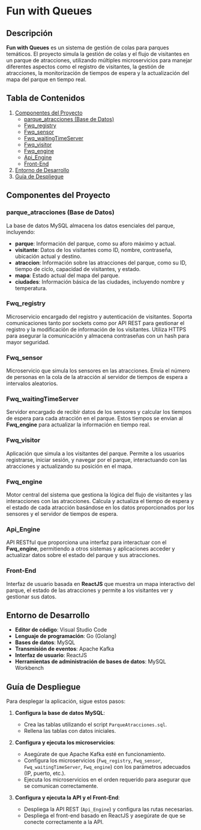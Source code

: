 # Fun with Queues

## Descripción

**Fun with Queues** es un sistema de gestión de colas para parques temáticos. El proyecto simula la gestión de colas y el flujo de visitantes en un parque de atracciones, utilizando múltiples microservicios para manejar diferentes aspectos como el registro de visitantes, la gestión de atracciones, la monitorización de tiempos de espera y la actualización del mapa del parque en tiempo real.

## Tabla de Contenidos

1. [Componentes del Proyecto](#componentes-del-proyecto)
   - [parque_atracciones (Base de Datos)](#parque_atracciones-base-de-datos)
   - [Fwq_registry](#fwq_registry)
   - [Fwq_sensor](#fwq_sensor)
   - [Fwq_waitingTimeServer](#fwq_waitingtimeserver)
   - [Fwq_visitor](#fwq_visitor)
   - [Fwq_engine](#fwq_engine)
   - [Api_Engine](#api_engine)
   - [Front-End](#front-end)
2. [Entorno de Desarrollo](#entorno-de-desarrollo)
3. [Guía de Despliegue](#guía-de-despliegue)

## Componentes del Proyecto

### parque_atracciones (Base de Datos)

La base de datos MySQL almacena los datos esenciales del parque, incluyendo:
- **parque**: Información del parque, como su aforo máximo y actual.
- **visitante**: Datos de los visitantes como ID, nombre, contraseña, ubicación actual y destino.
- **atraccion**: Información sobre las atracciones del parque, como su ID, tiempo de ciclo, capacidad de visitantes, y estado.
- **mapa**: Estado actual del mapa del parque.
- **ciudades**: Información básica de las ciudades, incluyendo nombre y temperatura.

### Fwq_registry

Microservicio encargado del registro y autenticación de visitantes. Soporta comunicaciones tanto por sockets como por API REST para gestionar el registro y la modificación de información de los visitantes. Utiliza HTTPS para asegurar la comunicación y almacena contraseñas con un hash para mayor seguridad.

### Fwq_sensor

Microservicio que simula los sensores en las atracciones. Envía el número de personas en la cola de la atracción al servidor de tiempos de espera a intervalos aleatorios.

### Fwq_waitingTimeServer

Servidor encargado de recibir datos de los sensores y calcular los tiempos de espera para cada atracción en el parque. Estos tiempos se envían al **Fwq_engine** para actualizar la información en tiempo real.

### Fwq_visitor

Aplicación que simula a los visitantes del parque. Permite a los usuarios registrarse, iniciar sesión, y navegar por el parque, interactuando con las atracciones y actualizando su posición en el mapa.

### Fwq_engine

Motor central del sistema que gestiona la lógica del flujo de visitantes y las interacciones con las atracciones. Calcula y actualiza el tiempo de espera y el estado de cada atracción basándose en los datos proporcionados por los sensores y el servidor de tiempos de espera.

### Api_Engine

API RESTful que proporciona una interfaz para interactuar con el **Fwq_engine**, permitiendo a otros sistemas y aplicaciones acceder y actualizar datos sobre el estado del parque y sus atracciones.

### Front-End

Interfaz de usuario basada en **ReactJS** que muestra un mapa interactivo del parque, el estado de las atracciones y permite a los visitantes ver y gestionar sus datos.

## Entorno de Desarrollo

- **Editor de código**: Visual Studio Code
- **Lenguaje de programación**: Go (Golang)
- **Bases de datos**: MySQL
- **Transmisión de eventos**: Apache Kafka
- **Interfaz de usuario**: ReactJS
- **Herramientas de administración de bases de datos**: MySQL Workbench

## Guía de Despliegue

Para desplegar la aplicación, sigue estos pasos:

1. **Configura la base de datos MySQL**:
   - Crea las tablas utilizando el script `ParqueAtracciones.sql`.
   - Rellena las tablas con datos iniciales.

2. **Configura y ejecuta los microservicios**:
   - Asegúrate de que Apache Kafka esté en funcionamiento.
   - Configura los microservicios (`Fwq_registry`, `Fwq_sensor`, `Fwq_waitingTimeServer`, `Fwq_engine`) con los parámetros adecuados (IP, puerto, etc.).
   - Ejecuta los microservicios en el orden requerido para asegurar que se comunican correctamente.

3. **Configura y ejecuta la API y el Front-End**:
   - Despliega la API REST (`Api_Engine`) y configura las rutas necesarias.
   - Despliega el front-end basado en ReactJS y asegúrate de que se conecte correctamente a la API.


